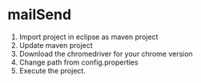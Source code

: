 # mailSend

1. Import project in eclipse as maven project
2. Update maven project
3. Download the chromedriver for your chrome version
4. Change path from config.properties
5. Execute the project.
